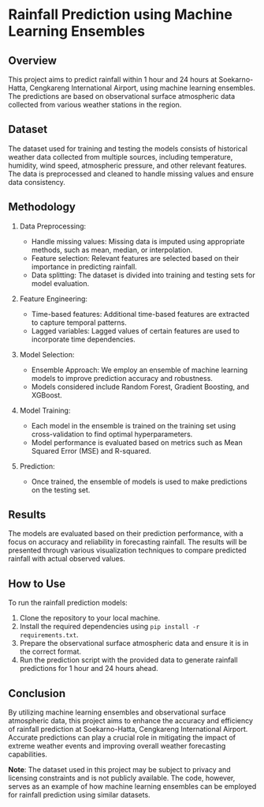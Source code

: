# Rainfall Prediction using Machine Learning Ensembles

## Overview

This project aims to predict rainfall within 1 hour and 24 hours at Soekarno-Hatta, Cengkareng International Airport, using machine learning ensembles. The predictions are based on observational surface atmospheric data collected from various weather stations in the region.

## Dataset

The dataset used for training and testing the models consists of historical weather data collected from multiple sources, including temperature, humidity, wind speed, atmospheric pressure, and other relevant features. The data is preprocessed and cleaned to handle missing values and ensure data consistency.

## Methodology

1. Data Preprocessing:
   - Handle missing values: Missing data is imputed using appropriate methods, such as mean, median, or interpolation.
   - Feature selection: Relevant features are selected based on their importance in predicting rainfall.
   - Data splitting: The dataset is divided into training and testing sets for model evaluation.

2. Feature Engineering:
   - Time-based features: Additional time-based features are extracted to capture temporal patterns.
   - Lagged variables: Lagged values of certain features are used to incorporate time dependencies.

3. Model Selection:
   - Ensemble Approach: We employ an ensemble of machine learning models to improve prediction accuracy and robustness.
   - Models considered include Random Forest, Gradient Boosting, and XGBoost.

4. Model Training:
   - Each model in the ensemble is trained on the training set using cross-validation to find optimal hyperparameters.
   - Model performance is evaluated based on metrics such as Mean Squared Error (MSE) and R-squared.

5. Prediction:
   - Once trained, the ensemble of models is used to make predictions on the testing set.

## Results

The models are evaluated based on their prediction performance, with a focus on accuracy and reliability in forecasting rainfall. The results will be presented through various visualization techniques to compare predicted rainfall with actual observed values.

## How to Use

To run the rainfall prediction models:

1. Clone the repository to your local machine.
2. Install the required dependencies using `pip install -r requirements.txt`.
3. Prepare the observational surface atmospheric data and ensure it is in the correct format.
4. Run the prediction script with the provided data to generate rainfall predictions for 1 hour and 24 hours ahead.

## Conclusion

By utilizing machine learning ensembles and observational surface atmospheric data, this project aims to enhance the accuracy and efficiency of rainfall prediction at Soekarno-Hatta, Cengkareng International Airport. Accurate predictions can play a crucial role in mitigating the impact of extreme weather events and improving overall weather forecasting capabilities.

**Note**: The dataset used in this project may be subject to privacy and licensing constraints and is not publicly available. The code, however, serves as an example of how machine learning ensembles can be employed for rainfall prediction using similar datasets.
